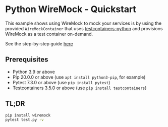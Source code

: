 # Python WireMock - Quickstart

This example shows using WireMock to mock your services is by using the provided `WireMockContainer`
that uses [testcontainers-python](https://github.com/testcontainers/testcontainers-python)
and provisions WireMock as a test container on-demand.

See the step-by-step guide [here](../../docs/quickstart.md)

## Prerequisites

- Python 3.9 or above
- Pip 20.0.0 or above (use `apt install python3-pip`, for example)
- Pytest 7.3.0 or above (use `pip install pytest`)
- Testcontainers 3.5.0 or above (use `pip install testcontainers`)

## TL;DR

```bash
pip install wiremock
pytest test.py -v 
```
